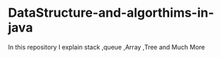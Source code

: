 # DataStructure-and-algorthims-in-java
In this repository I explain stack ,queue ,Array ,Tree and Much More
